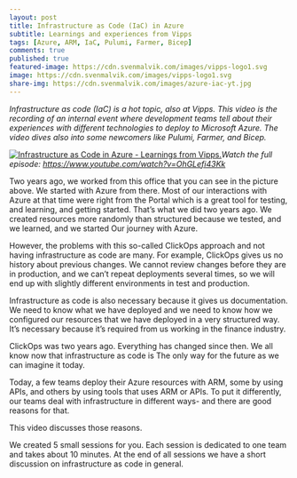 ```yaml
---
layout: post
title: Infrastructure as Code (IaC) in Azure
subtitle: Learnings and experiences from Vipps
tags: [Azure, ARM, IaC, Pulumi, Farmer, Bicep]
comments: true
published: true
featured-image: https://cdn.svenmalvik.com/images/vipps-logo1.svg
image: https://cdn.svenmalvik.com/images/vipps-logo1.svg
share-img: https://cdn.svenmalvik.com/images/azure-iac-yt.jpg
---
```


*Infrastructure as code (IaC) is a hot topic, also at Vipps. This video is the recording of an internal event where development teams tell about their experiences with different technologies to deploy to Microsoft Azure. The video dives also into some newcomers like Pulumi, Farmer, and Bicep.*

[![Infrastructure as Code in Azure - Learnings from Vipps.](https://cdn.svenmalvik.com/images/azure-iac-yt.jpg "Infrastructure as Code in Azure - Learnings from Vipps.")](https://www.youtube.com/watch?v=OhGLefi43Kk)*Watch the full episode: https://www.youtube.com/watch?v=OhGLefi43Kk*

Two years ago, we worked from this office that you can see in the picture above. We started with Azure from there. Most of our interactions with Azure at that time were right from the Portal which is a great tool for testing, and learning, and getting started. That’s what we did two years ago. We created resources more randomly than structured because we tested, and we learned, and we started Our journey with Azure.

However, the problems with this so-called ClickOps approach and not having infrastructure as code are many. For example, ClickOps gives us no history about previous changes. We cannot review changes before they are in production, and we can’t repeat deployments several times, so we will end up with slightly different environments in test and production.

Infrastructure as code is also necessary because it gives us documentation. We need to know what we have deployed and we need to know how we configured our resources that we have deployed in a very structured way. It’s necessary because it’s required from us working in the finance industry.

ClickOps was two years ago. Everything has changed since then. We all know now that infrastructure as code is The only way for the future as we can imagine it today.

Today, a few teams deploy their Azure resources with ARM, some by using APIs, and others by using tools that uses ARM or APIs. To put it differently, our teams deal with infrastructure in different ways- and there are good reasons for that.

This video discusses those reasons.

We created 5 small sessions for you. Each session is dedicated to one team and takes about 10 minutes. At the end of all sessions we have a short  discussion on infrastructure as code in general.
